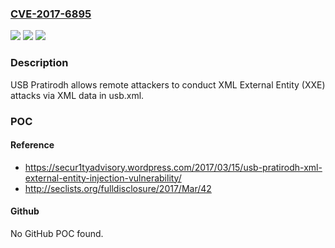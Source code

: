 ### [CVE-2017-6895](https://cve.mitre.org/cgi-bin/cvename.cgi?name=CVE-2017-6895)
![](https://img.shields.io/static/v1?label=Product&message=n%2Fa&color=blue)
![](https://img.shields.io/static/v1?label=Version&message=n%2Fa&color=blue)
![](https://img.shields.io/static/v1?label=Vulnerability&message=n%2Fa&color=brighgreen)

### Description

USB Pratirodh allows remote attackers to conduct XML External Entity (XXE) attacks via XML data in usb.xml.

### POC

#### Reference
- https://secur1tyadvisory.wordpress.com/2017/03/15/usb-pratirodh-xml-external-entity-injection-vulnerability/
- http://seclists.org/fulldisclosure/2017/Mar/42

#### Github
No GitHub POC found.

